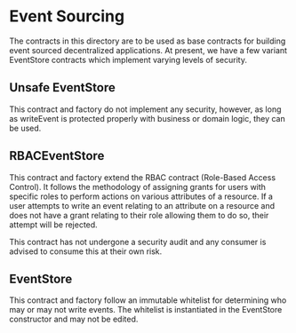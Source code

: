 # Event Sourcing

The contracts in this directory are to be used as base contracts for building event sourced decentralized applications. At present, we have a few variant EventStore contracts which implement varying levels of security.

## Unsafe EventStore

This contract and factory do not implement any security, however, as long as writeEvent is protected properly with business or domain logic, they can be used.

## RBACEventStore

This contract and factory extend the RBAC contract (Role-Based Access Control). It follows the methodology of assigning grants for users with specific roles to perform actions on various attributes of a resource. If a user attempts to write an event relating to an attribute on a resource and does not have a grant relating to their role allowing them to do so, their attempt will be rejected.

This contract has not undergone a security audit and any consumer is advised to consume this at their own risk.

## EventStore

This contract and factory follow an immutable whitelist for determining who may or may not write events. The whitelist is instantiated in the EventStore constructor and may not be edited.
